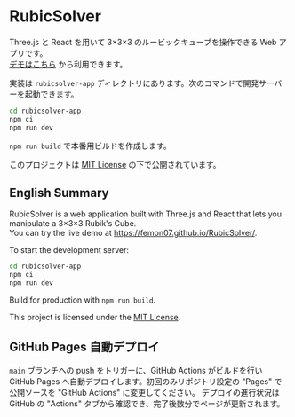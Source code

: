 # RubicSolver

Three.js と React を用いて 3×3×3 のルービックキューブを操作できる Web アプリです。  
[デモはこちら](https://femon07.github.io/RubicSolver/) から利用できます。

実装は `rubicsolver-app` ディレクトリにあります。次のコマンドで開発サーバーを起動できます。

```bash
cd rubicsolver-app
npm ci
npm run dev
```

`npm run build` で本番用ビルドを作成します。

このプロジェクトは [MIT License](LICENSE) の下で公開されています。

## English Summary

RubicSolver is a web application built with Three.js and React that lets you manipulate a 3×3×3 Rubik's Cube.  
You can try the live demo at <https://femon07.github.io/RubicSolver/>.

To start the development server:

```bash
cd rubicsolver-app
npm ci
npm run dev
```

Build for production with `npm run build`.

This project is licensed under the [MIT License](LICENSE).

## GitHub Pages 自動デプロイ

`main` ブランチへの push をトリガーに、GitHub Actions がビルドを行い
GitHub Pages へ自動デプロイします。初回のみリポジトリ設定の
"Pages" で公開ソースを "GitHub Actions" に変更してください。
デプロイの進行状況は GitHub の "Actions" タブから確認でき、完了後数分でページが更新されます。
